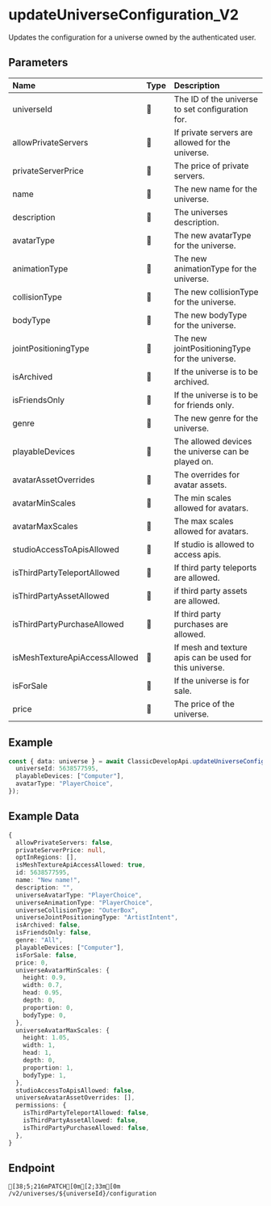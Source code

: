 
# updateUniverseConfiguration_V2
Updates the configuration for a universe owned by the authenticated user.


## Parameters
| Name                          | Type  | Description                                             |
| :---------------------------- | :---- | :------------------------------------------------------ |
| universeId                    | 🤷    | The ID of the universe to set configuration for.        |
| allowPrivateServers           | 🤷    | If private servers are allowed for the universe.        |
| privateServerPrice            | 🤷    | The price of private servers.                           |
| name                          | 🤷    | The new name for the universe.                          |
| description                   | 🤷    | The universes description.                              |
| avatarType                    | 🤷    | The new avatarType for the universe.                    |
| animationType                 | 🤷    | The new animationType for the universe.                 |
| collisionType                 | 🤷    | The new collisionType for the universe.                 |
| bodyType                      | 🤷    | The new bodyType for the universe.                      |
| jointPositioningType          | 🤷    | The new jointPositioningType for the universe.          |
| isArchived                    | 🤷    | If the universe is to be archived.                      |
| isFriendsOnly                 | 🤷    | If the universe is to be for friends only.              |
| genre                         | 🤷    | The new genre for the universe.                         |
| playableDevices               | 🤷    | The allowed devices the universe can be played on.      |
| avatarAssetOverrides          | 🤷    | The overrides for avatar assets.                        |
| avatarMinScales               | 🤷    | The min scales allowed for avatars.                     |
| avatarMaxScales               | 🤷    | The max scales allowed for avatars.                     |
| studioAccessToApisAllowed     | 🤷    | If studio is allowed to access apis.                    |
| isThirdPartyTeleportAllowed   | 🤷    | If third party teleports are allowed.                   |
| isThirdPartyAssetAllowed      | 🤷    | if third party assets are allowed.                      |
| isThirdPartyPurchaseAllowed   | 🤷    | If third party purchases are allowed.                   |
| isMeshTextureApiAccessAllowed | 🤷    | If mesh and texture apis can be used for this universe. |
| isForSale                     | 🤷    | If the universe is for sale.                            |
| price                         | 🤷    | The price of the universe.                              |



## Example
```ts copy showLineNumbers
const { data: universe } = await ClassicDevelopApi.updateUniverseConfiguration_V2({
  universeId: 5638577595,
  playableDevices: ["Computer"],
  avatarType: "PlayerChoice",
}); 
```


## Example Data
```ts copy showLineNumbers
{
  allowPrivateServers: false,
  privateServerPrice: null,
  optInRegions: [],
  isMeshTextureApiAccessAllowed: true,
  id: 5638577595,
  name: "New name!",
  description: "",
  universeAvatarType: "PlayerChoice",
  universeAnimationType: "PlayerChoice",
  universeCollisionType: "OuterBox",
  universeJointPositioningType: "ArtistIntent",
  isArchived: false,
  isFriendsOnly: false,
  genre: "All",
  playableDevices: ["Computer"],
  isForSale: false,
  price: 0,
  universeAvatarMinScales: {
    height: 0.9,
    width: 0.7,
    head: 0.95,
    depth: 0,
    proportion: 0,
    bodyType: 0,
  },
  universeAvatarMaxScales: {
    height: 1.05,
    width: 1,
    head: 1,
    depth: 0,
    proportion: 1,
    bodyType: 1,
  },
  studioAccessToApisAllowed: false,
  universeAvatarAssetOverrides: [],
  permissions: {
    isThirdPartyTeleportAllowed: false,
    isThirdPartyAssetAllowed: false,
    isThirdPartyPurchaseAllowed: false,
  },
} 
```


## Endpoint
```ansi
[38;5;216mPATCH[0m[2;33m[0m /v2/universes/${universeId}/configuration
```
  